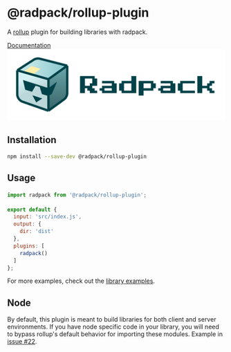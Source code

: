 # @radpack/rollup-plugin
A [rollup] plugin for building libraries with radpack.

[Documentation](https://godaddy.github.io/radpack)
![Logo](../../docs/static/radpack-logo.svg)


## Installation
```sh
npm install --save-dev @radpack/rollup-plugin
```


## Usage
```js
import radpack from '@radpack/rollup-plugin';

export default {
  input: 'src/index.js',
  output: {
    dir: 'dist'
  },
  plugins: [
    radpack()
  ]
};
```

For more examples, check out the [library examples](examples).


## Node
By default, this plugin is meant to build libraries for both client and server environments. If you have node specific code in your library, you will need to bypass rollup's default behavior for importing these modules. Example in [issue #22].


[examples]: ../../examples/libs/
[rollup]: https://rollupjs.org/
[issue #22]: https://github.com/godaddy/radpack/issues/22


